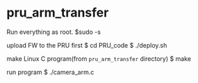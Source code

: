 # pru_arm_transfer

Run everything as root.
$sudo -s

upload FW to the PRU first
$ cd PRU_code
$ ./deploy.sh

make Linux C program(from `pru_arm_transfer` directory)
$ make

run program
$ ./camera_arm.c
